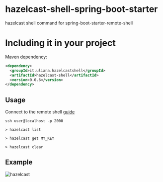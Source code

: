 # hazelcast-shell-spring-boot-starter
hazelcast shell command for spring-boot-starter-remote-shell

# Including it in your project

Maven dependency:

```xml
<dependency>
  <groupId>it.uliana.hazelcastshell</groupId>
  <artifactId>hazelcast-shell</artifactId>
  <version>0.0.6</version>
</dependency>
```

## Usage

Connect to the remote shell [guide](http://docs.spring.io/spring-boot/docs/current/reference/html/production-ready-remote-shell.html#production-ready-connecting-to-the-remote-shell)


```
ssh user@localhost -p 2000

> hazelcast list

> hazelcast get MY_KEY

> hazelcast clear
```

## Example

![hazelcast](http://i.imgur.com/QHPvtCH.gif)
